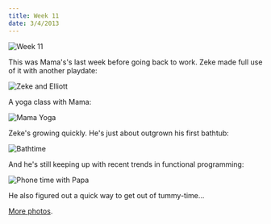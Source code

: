 ```yaml
---
title: Week 11
date: 3/4/2013
---
```


![Week 11](https://lh3.googleusercontent.com/-omcZO51Ho1g/UTWgQacxfiI/AAAAAAAAKoQ/H4U8ZlceJdQ/s672/Zeek+Week+Graphic.jpg)

This was Mama's's last week before going back to work. Zeke made full use of it with another playdate:

![Zeke and Elliott](https://lh3.googleusercontent.com/-WjSwOJoJnQ4/UTWgRAvWSuI/AAAAAAAAKog/m1doovzYNwg/s896/P1030239.JPG)

A yoga class with Mama:

![Mama Yoga](https://lh3.googleusercontent.com/-ypbW7bkP39s/UTWhdhXsDuI/AAAAAAAAKpk/_BwHlAUeJ5A/s896/P1030248.JPG)

Zeke's growing quickly. He's just about outgrown his first bathtub:

![Bathtime](https://lh5.googleusercontent.com/-lTKBNebQ8is/UTWhaNHkqUI/AAAAAAAAKo8/FyPUY7kKBR0/s1011/DSC_7912.JPG)

And he's still keeping up with recent trends in functional programming:

![Phone time with Papa](https://lh6.googleusercontent.com/-43O0QwQMxL4/UTWhZfMYSbI/AAAAAAAAKo0/IDbQ2bS-lSA/s672/DSC_7910.JPG)

He also figured out a quick way to get out of tummy-time...

[More photos](https://plus.google.com/photos/109995794392976695103/albums/5851759429680367553).
